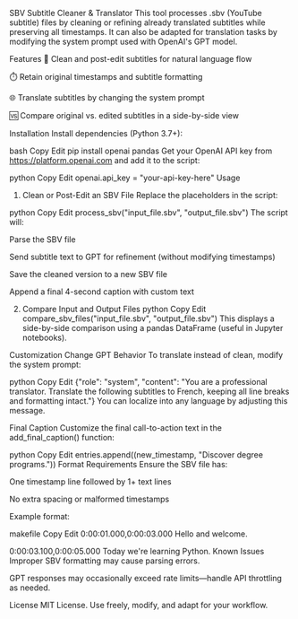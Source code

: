 SBV Subtitle Cleaner & Translator
This tool processes .sbv (YouTube subtitle) files by cleaning or refining already translated subtitles while preserving all timestamps. It can also be adapted for translation tasks by modifying the system prompt used with OpenAI's GPT model.

Features
🧹 Clean and post-edit subtitles for natural language flow

⏱️ Retain original timestamps and subtitle formatting

🌐 Translate subtitles by changing the system prompt

🆚 Compare original vs. edited subtitles in a side-by-side view

Installation
Install dependencies (Python 3.7+):

bash
Copy
Edit
pip install openai pandas
Get your OpenAI API key from https://platform.openai.com and add it to the script:

python
Copy
Edit
openai.api_key = "your-api-key-here"
Usage
1. Clean or Post-Edit an SBV File
Replace the placeholders in the script:

python
Copy
Edit
process_sbv("input_file.sbv", "output_file.sbv")
The script will:

Parse the SBV file

Send subtitle text to GPT for refinement (without modifying timestamps)

Save the cleaned version to a new SBV file

Append a final 4-second caption with custom text

2. Compare Input and Output Files
python
Copy
Edit
compare_sbv_files("input_file.sbv", "output_file.sbv")
This displays a side-by-side comparison using a pandas DataFrame (useful in Jupyter notebooks).

Customization
Change GPT Behavior
To translate instead of clean, modify the system prompt:

python
Copy
Edit
{"role": "system", "content": "You are a professional translator. Translate the following subtitles to French, keeping all line breaks and formatting intact."}
You can localize into any language by adjusting this message.

Final Caption
Customize the final call-to-action text in the add_final_caption() function:

python
Copy
Edit
entries.append((new_timestamp, "Discover degree programs."))
Format Requirements
Ensure the SBV file has:

One timestamp line followed by 1+ text lines

No extra spacing or malformed timestamps

Example format:

makefile
Copy
Edit
0:00:01.000,0:00:03.000
Hello and welcome.

0:00:03.100,0:00:05.000
Today we're learning Python.
Known Issues
Improper SBV formatting may cause parsing errors.

GPT responses may occasionally exceed rate limits—handle API throttling as needed.

License
MIT License. Use freely, modify, and adapt for your workflow.

